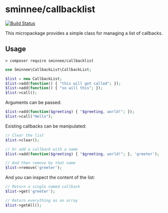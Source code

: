 sminnee/callbacklist
====================

[![Build Status](https://api.travis-ci.com/sminnee/callbacklist.svg?branch=master)](https://travis-ci.com/sminnee/callbacklist)

This micropackage provides a simple class for managing a list of callbacks.

## Usage

```
> composer require sminnee/callbacklist
```

```php
use Sminnee\CallbackList\CallbackList;

$list = new CallbackList;
$list->add(function() { "this will get called"; });
$list->add(function() { "so will this"; });
$list->call();
```

Arguments can be passed:

```php
$list->add(function($greeting) { "$greeting, world!"; });
$list->call("Hello");
```

Existing callbacks can be manipulated:

```php
// Clear the list
$list->clear();

// Or add a callback with a name
$list->add(function($greeting) { "$greeting, world!"; }, 'greeter');

// And then remove by that name
$list->remove('greeter');
```

And you can inspect the content of the list:

```php
// Return a single named callback
$list->get('greeter');

// Return everything as an array
$list->getAll();
```
